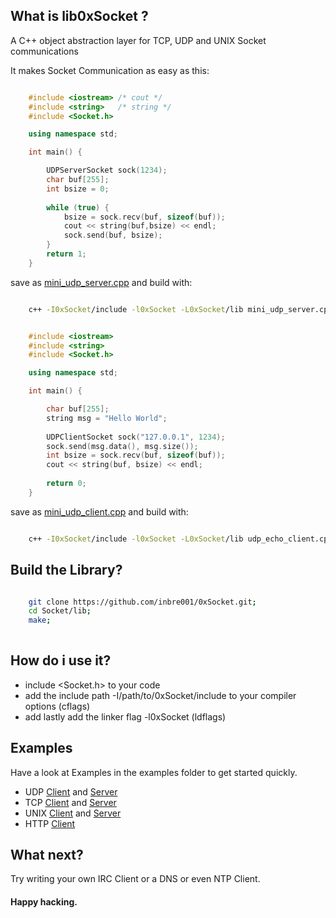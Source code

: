 
## What is lib0xSocket ?
A C++ object abstraction layer for TCP, UDP and UNIX Socket communications

It makes Socket Communication as easy as this:

```C++

	#include <iostream> /* cout */
	#include <string>   /* string */
	#include <Socket.h>

	using namespace std;

	int main() {

		UDPServerSocket sock(1234);
		char buf[255];
		int bsize = 0;
		
		while (true) {
			bsize = sock.recv(buf, sizeof(buf));
			cout << string(buf,bsize) << endl;
			sock.send(buf, bsize);
		}
		return 1;
	}
```
save as [mini_udp_server.cpp](examples/mini_udp_server.cpp) and build with:

```Bash

	c++ -I0xSocket/include -l0xSocket -L0xSocket/lib mini_udp_server.cpp -o mini_udp_server.exe
```
```C++

	#include <iostream>
	#include <string>  
	#include <Socket.h>  

	using namespace std;

	int main() {

		char buf[255];
		string msg = "Hello World";
		
		UDPClientSocket sock("127.0.0.1", 1234);
		sock.send(msg.data(), msg.size());		
		int bsize = sock.recv(buf, sizeof(buf));
		cout << string(buf, bsize) << endl;
		
		return 0;
	}
```
save as [mini_udp_client.cpp](examples/mini_udp_client.cpp) and build with:

```Bash

	c++ -I0xSocket/include -l0xSocket -L0xSocket/lib udp_echo_client.cpp -o mini_udp_client.exe	
```


## Build the Library?

```Bash

    git clone https://github.com/inbre001/0xSocket.git;
    cd Socket/lib;
    make;
    
```

## How do i use it? 

* include \<Socket.h\> to your code
* add the include path -I/path/to/0xSocket/include to your compiler options (cflags)
* add lastly add the linker flag -l0xSocket (ldflags)

## Examples
Have a look at Examples in the examples folder to get started quickly.

*  UDP [Client](examples/udp_client.cpp) and [Server](examples/udp_server.cpp)  
*  TCP [Client](examples/tcp_client.cpp) and [Server](examples/tcp_server.cpp)   
* UNIX [Client](examples/unix_client.cpp) and [Server](examples/unix_server.cpp) 
* HTTP [Client](examples/http_client.cpp) 

## What next?
Try writing your own IRC Client or a DNS or even NTP Client.

#### Happy hacking.

